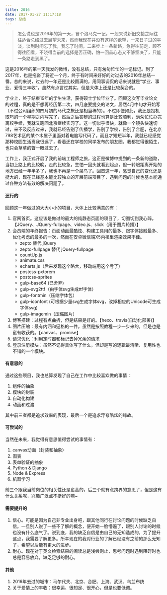 ```yaml
---
title: 2016
date: 2017-01-27 11:17:18
tags: 总结
---
```


> 怎么说也是2016年的第一天，冒个泡马克一记，一般来说新旧交接之际往往适合总结过去展望未来，然而我现在并没有这样的欲望，一来日子过的平淡，淡到时间忘了我，我忘了时间，二来步上一条新路，急得往前走，顾不得往回看，不晓得当前的选择是否正确，怕一回首心态又不够坚决了，只能一条路走到黑了。

这是2016年的第一天我发的微博，没有总结，只有匆匆忙忙的一记标记。到了2017年，也是拖沓了将近一个月，终于有时间来好好的对过去的2016年总结一番。总的来说，过去的一年还是比较圆满的，用同事调侃的话来说就是“学业、事业、爱情三丰收”，虽然有点言过其实，但是大体上还是比较契合的。

学业上，终于结束19年的学生生活，获得硕士学位毕业了。回顾这次写毕业论文的过程，真的是不想再经历第二次，四月底要提交的论文，居然4月中旬才开始写（不过公司组织的四月初的马代之旅还是相当棒的）。不过即便如此，我还是投机取巧的一个星期之内写完了，然后之后答辩的过程也算是比较顺利，匆匆忙忙办完离校手续，我就又跑回北京继续实习了。这一切似乎很快，就像一个镜头快速切过，来不及反应过来，我就已经告别了传播学，告别了学校，告别了合肥，在北京798艺术区的某个木屋子里面对着电脑写代码了。而且才短短半年，我就已经感觉那种校园生活离我很远了，看着还在学校的同学发布的朋友圈，我都觉得很陌生，也只会草草的瞥一眼过去了。

工作上，我正式开启了我的前端工程师之旅，这正是微博中提到的一条新的道路，当初上路上的比较晚，走的比较急，生怕一回头就看到起点，但一转眼距离开始的地方已经一年半多了，我也不再是一个菜鸟了。回首这一年，感觉自己的变化还是挺大的，现在已经基本能比较独立的开展前端项目了，遇到问题的时候也基本能通过各种方法有效的解决问题了。
#### 还行的
回顾这一年做过的大大小小的项目，大体上比较满意的有：

1. 官网首页。这应该是做过的最大的纯静态页面的项目了，切图切到我心碎。【JQuery、JQuery-fullpage、video.js、slick（用于图片轮播）】
2. 会员端的年终报告：页面动画最酷炫、构建工具用的最多、跟字体接触最多、优化考虑的最多的一次，然而在安卓微信端X5内核里渲染效果不佳。
	- zepto 替代 jQuery
	- zepto-fullpage 替代 jQuery-fullpage
	- countUp.js
	- animate.css
	- echarts.js（后来发现这个略大，移动端用这个亏了）
	- postcss-pxtorem
	- postcss-sprites
	- gulp-base64 (已舍弃)
	- gulp-svg2ttf（由字体svg生成ttf字体）
	- gulp-fontmin（压缩字体包）
	- gulp-iconfont (可根据少量svg生成字体svg，改掉相应的Unicode可生成字体svg)
	- gulp-imagemin（压缩图片）
3. 博客搭建：过程有点曲折，但是结果是好的。【hexo、travis(自动化部署)】
4. 图片压缩：最有内涵和逼格的一件。虽然是按照教程一步一步来的，但是也是蛮有收获的。【canvas、promise】
5. 请求优化：利用定时器和标记去掉冗余的请求
6. 登录注册模块：虽然不记得具体写了什么，但却是写的逻辑最清晰、复用性也不错的一个模块。

#### 有意思的
通过这些项目，我也总算发现了自己在工作中比较喜欢做的事情：
1. 组件的抽象
2. 模块的封装
3. 自动化构建
4. 动画和过渡

其中前三者都是追求效率的表现，最后一个是追求浮夸酷炫的缘故。

#### 可尝试的
当然在未来，我觉得有意思值得尝试的事情有：
1. canvas动画（封装和抽象）
2. 图表
3. 表单验证的抽象
4. Python & Django
5. Node & Express
6. 机器学习

前三个跟我当前岗位的相关性还是蛮高的，后三个就有点跨界的意思了，但是这有什么关系呢，兴趣广泛点不挺好的嘛~

#### 需要提升的
1. 信心。可能是因为自己非专业出身吧，跟其他同行在讨论问题的时候缺乏自信。一旦别人说了一些不了解的概念，便开始一脸懵逼了，跟别人讨论的时候也没有什么底气了。说到底，我的缺乏自信是由自己的无知造成的，为了提升这点，我需要了解更多。所幸现在的我对行业的了解已经没有之前的那么无知了，希望以后能有更大的进步。
2. 耐心。现在对于英文检索结果的阅读总是浅尝则止，思考问题时遇到阻碍时也总是容易放弃，缺乏足够的耐心。

#### 其他
1. 2016年去过的城市：马尔代夫、北京、合肥、上海、武汉、乌兰布统
2. 关于爱情上的丰收：很幸运、很知足、很开心，但是也要低调。
